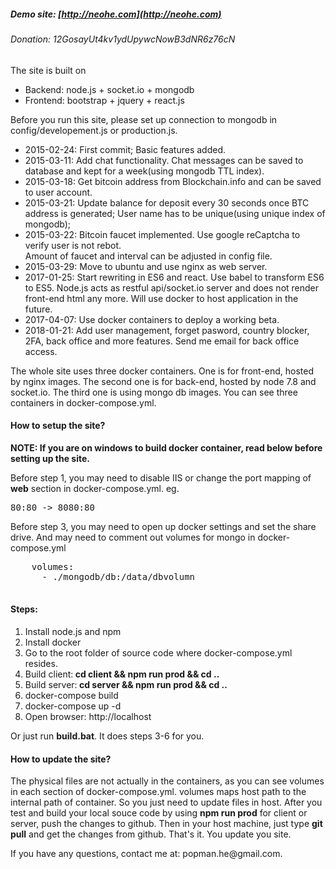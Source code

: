 ##### Demo site: [http://neohe.com](http://neohe.com)
###### Donation: 12GosayUt4kv1ydUpywcNowB3dNR6z76cN

The site is built on 
<ul>
<li>Backend: node.js + socket.io + mongodb</li>
<li>Frontend: bootstrap + jquery + react.js</li>
</ul>

<p>Before you run this site, please set up connection to mongodb in config/developement.js or production.js.</p>

<ul>
<li>2015-02-24:  First commit; Basic features added.</li>
<li>2015-03-11:  Add chat functionality. Chat messages can be saved to database and kept for a week(using mongodb TTL index).</li>
<li>2015-03-18:  Get bitcoin address from Blockchain.info and can be saved to user account.</li>
<li>2015-03-21:  Update balance for deposit every 30 seconds once BTC address is generated; 
				 User name has to be unique(using unique index of mongodb);
<li>2015-03-22:  Bitcoin faucet implemented. Use google reCaptcha to verify user is not rebot. <br />
	             Amount of faucet and interval can be adjusted in config file.</li>
<li>2015-03-29:  Move to ubuntu and use nginx as web server.</li>
<li>2017-01-25:  Start rewriting in ES6 and react. Use babel to transform ES6 to ES5. Node.js acts as restful api/socket.io server and does not render front-end html any more. Will use docker to host application in the future.</li>
<li>2017-04-07:  Use docker containers to deploy a working beta.</li>
<li>2018-01-21:  Add user management, forget pasword, country blocker, 2FA, back office and more features. Send me email for back office access.</li>
</ul>
<p>The whole site uses three docker containers. One is for front-end, hosted by nginx images. The second one is for back-end, hosted by node 7.8 and socket.io. The third one is using mongo db images. You can see three containers in docker-compose.yml.  </p>
<h4>How to setup the site? </h4>
<strong>NOTE: If you are on windows to build docker container, read below before setting up the site.</strong>
<p>Before step 1, you may need to disable IIS or change the port mapping of <strong>web</strong> section in docker-compose.yml. eg. <pre>80:80 -> 8080:80</pre> </p>
<p>Before step 3, you may need to open up docker settings and set the share drive. And may need to comment out volumes for mongo in docker-compose.yml<br />
	<pre>
	volumes:
      - ./mongodb/db:/data/dbvolumn
      </pre>
</p>
<h4>Steps:</h4>
<ol>
<li>Install node.js and npm</li>
<li>Install docker</li>
<li>Go to the root folder of source code where docker-compose.yml resides.</li>
<li>Build client:<strong> cd client && npm run prod && cd ..</strong></li>
<li>Build server:<strong> cd server && npm run prod && cd ..</strong></li>
<li>docker-compose build</li>
<li>docker-compose up -d</li>
<li>Open browser: http://localhost</li>
</ol>
<p>Or just run <strong>build.bat</strong>. It does steps 3-6 for you.<p>
<h4>How to update the site? </h4>
<p>The physical files are not actually in the containers, as you can see volumes in each section of docker-compose.yml. volumes maps host path to the internal path of container. So you just need to update files in host. After you test and build your local souce code by using <strong>npm run prod</strong> for client or server, push the changes to github. Then in your host machine, just type <strong>git pull</strong> and get the changes from github. That's it. You update you site. </p>
<p>If you have any questions, contact me at: popman.he@gmail.com.</p>
